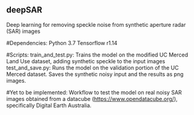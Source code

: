 ## deepSAR
Deep learning for removing speckle noise from synthetic aperture radar (SAR) images

#Dependencies:
Python 3.7
Tensorflow r1.14

#Scripts:
train_and_test.py:
Trains the model on the modified UC Merced Land Use dataset, adding synthetic speckle to the input images
test_and_save.py:
Runs the model on the validation portion of the UC Merced dataset. Saves the synthetic noisy input and the results as png images.

#Yet to be implemented:
Workflow to test the model on real noisy SAR images obtained from a datacube (https://www.opendatacube.org/), specifically Digital Earth Australia.
